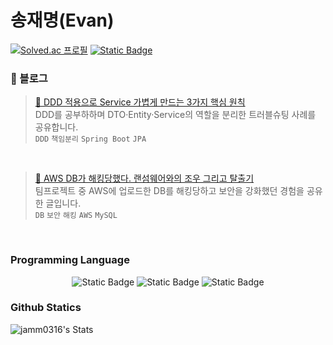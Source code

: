 # 송재명(Evan)
[![Solved.ac
프로필](http://mazassumnida.wtf/api/mini/generate_badge?boj=jamm0316)](https://solved.ac/jamm0316) 
<a href="https://blog.naver.com/jamm0316" target="_blank">
  <img alt="Static Badge" src="https://img.shields.io/badge/%E3%85%A4-TechBlog-%2303C75A?style=flat&logo=naver&logoColor=%2303C75A&logoSize=auto">
</a>
### 🌱 블로그 

> [🧩 DDD 적용으로 Service 가볍게 만드는 3가지 핵심 원칙](https://blog.naver.com/jamm0316/224002896803)<br>
> DDD를 공부하하며 DTO·Entity·Service의 역할을 분리한 트러블슈팅 사례를 공유합니다. <br>
> `DDD` `책임분리` `Spring Boot` `JPA`<br>
<br>

> [📛 AWS DB가 해킹당했다. 랜섬웨어와의 조우 그리고 탈출기](https://blog.naver.com/jamm0316/223962443546)<br>
> 팀프로젝트 중 AWS에 업로드한 DB를 해킹당하고 보안을 강화했던 경험을 공유한 글입니다.<br>
> `DB`  `보안`  `해킹`  `AWS`  `MySQL`<br>
<br>

### Programming Language
<div align=center>
  
  <span><img alt="Static Badge" src="https://img.shields.io/badge/springboot-%236DB33F?style=for-the-badge&logo=springboot&logoColor=%23ffffff"></span>
  <span><img alt="Static Badge" src="https://img.shields.io/badge/react-%2361DAFB?style=for-the-badge&logo=react&logoColor=%23ffffff"></span>
  <span><img alt="Static Badge" src="https://img.shields.io/badge/github-%23181717?style=for-the-badge&logo=github&logoColor=%23ffffff"></span>
</div>

### Github Statics
![jamm0316's Stats](https://github-readme-stats.vercel.app/api?username=jamm0316&theme=vue-dark&show_icons=true&hide_border=true&count_private=true)
